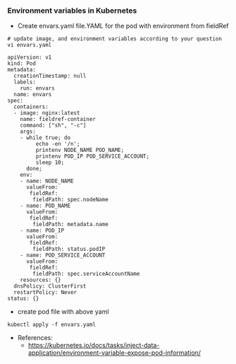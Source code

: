 ### Environment variables in Kubernetes



* Create envars.yaml file.YAML for the pod with environment from fieldRef

```
# update image, and environment variables according to your question
vi envars.yaml
```
```
apiVersion: v1
kind: Pod
metadata:
  creationTimestamp: null
  labels:
    run: envars
  name: envars
spec:
  containers:
  - image: nginx:latest
    name: fieldref-container
    command: ["sh", "-c"]
    args: 
    - while true; do 
         echo -en '/n'; 
         printenv NODE_NAME POD_NAME; 
         printenv POD_IP POD_SERVICE_ACCOUNT; 
         sleep 10; 
      done;
    env:
    - name: NODE_NAME
      valueFrom:
       fieldRef:
        fieldPath: spec.nodeName
    - name: POD_NAME
      valueFrom:
       fieldRef:
        fieldPath: metadata.name
    - name: POD_IP
      valueFrom:
       fieldRef:
        fieldPath: status.podIP
    - name: POD_SERVICE_ACCOUNT
      valueFrom:
       fieldRef: 
        fieldPath: spec.serviceAccountName
    resources: {}
  dnsPolicy: ClusterFirst
  restartPolicy: Never
status: {}
```

* create pod file with above yaml
```
kubectl apply -f envars.yaml
```

* References:
  - https://kubernetes.io/docs/tasks/inject-data-application/environment-variable-expose-pod-information/
